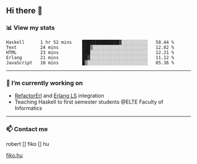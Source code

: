 ## Hi there 👋

### 📊 View my stats

<!--START_SECTION:waka-->
```text
Haskell      1 hr 52 mins    ██████████████▓░░░░░░░░░░   58.44 % 
Text         24 mins         ███▒░░░░░░░░░░░░░░░░░░░░░   12.82 % 
HTML         23 mins         ███░░░░░░░░░░░░░░░░░░░░░░   12.21 % 
Erlang       21 mins         ██▓░░░░░░░░░░░░░░░░░░░░░░   11.12 % 
JavaScript   10 mins         █▒░░░░░░░░░░░░░░░░░░░░░░░   05.36 % 
```
<!--END_SECTION:waka-->


---

### 🔭 I’m currently working on
- [RefactorErl](https://plc.inf.elte.hu/erlang/) and [Erlang LS](https://erlang-ls.github.io) integration
- Teaching Haskell to first semester students @ELTE Faculty of Informatics

---



### 📫 Contact me
robert [] fiko [] hu

[fiko.hu](https://fiko.hu)


<!--
**robertfiko/robertfiko** is a ✨ _special_ ✨ repository because its `README.md` (this file) appears on your GitHub profile.

Here are some ideas to get you started:

- 🔭 I’m currently working on ...
- 🌱 I’m currently learning ...
- 👯 I’m looking to collaborate on ...
- 🤔 I’m looking for help with ...
- 💬 Ask me about ...
- 📫 How to reach me: ...
- 😄 Pronouns: ...
- ⚡ Fun fact: ...
-->
